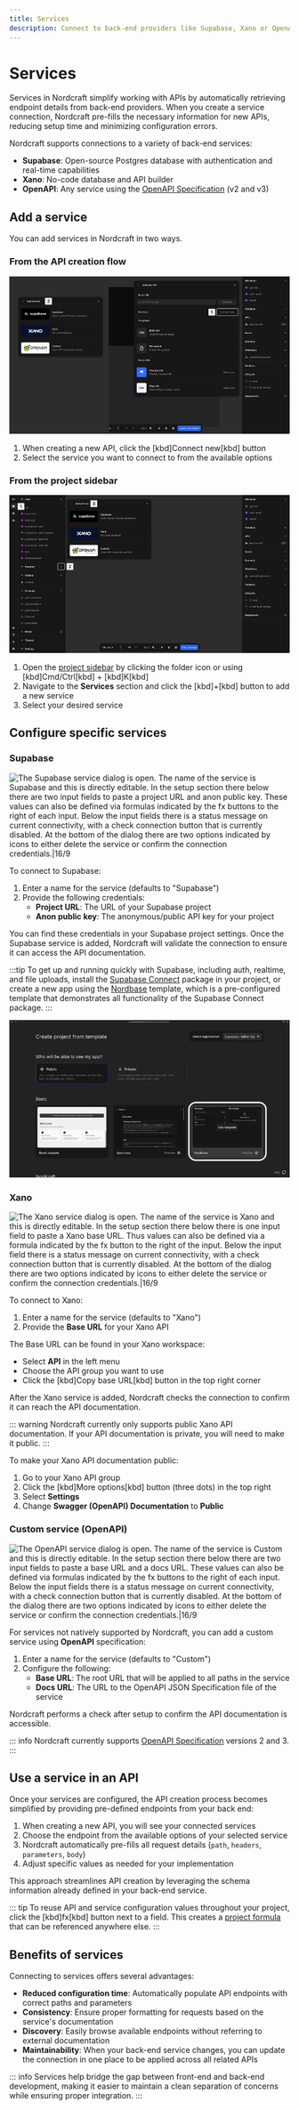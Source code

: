 ```yaml
---
title: Services
description: Connect to back-end providers like Supabase, Xano or OpenAPI-compliant services to automatically configure API endpoints in your Nordcraft project.
---
```


# Services

Services in Nordcraft simplify working with APIs by automatically retrieving endpoint details from back-end providers. When you create a service connection, Nordcraft pre-fills the necessary information for new APIs, reducing setup time and minimizing configuration errors.

Nordcraft supports connections to a variety of back-end services:

- **Supabase**: Open-source Postgres database with authentication and real-time capabilities
- **Xano**: No-code database and API builder
- **OpenAPI**: Any service using the [OpenAPI Specification](https://swagger.io/resources/open-api) (v2 and v3)

## Add a service

You can add services in Nordcraft in two ways.

### From the API creation flow

![The add new API dialog is open. In the services section, the connect now button is highlighted. To the left of this, another part of the Nordcraft app has been spliced onto the image, showing three available pre-configured services available to add: Supabase, Xano and OpenAPI.|16/9](add-a-service-from-api-panel.webp 'Add a service from API panel')

1. When creating a new API, click the [kbd]Connect new[kbd] button
2. Select the service you want to connect to from the available options

### From the project sidebar

![The project sidebar is visible to the left of the editor, showing the plus button next to the services list. The plus button has been clicked, which shows a new dialog listing three available pre-configured services available to add: Supabase, Xano and OpenAPI.|16/9](add-a-service-from-project-sidebar.webp 'Add a service from project sidebar')

1. Open the [project sidebar](/the-editor/project-sidebar) by clicking the folder icon or using [kbd]Cmd/Ctrl[kbd] + [kbd]K[kbd]
2. Navigate to the **Services** section and click the [kbd]+[kbd] button to add a new service
3. Select your desired service

## Configure specific services

### Supabase

![The Supabase service dialog is open. The name of the service is Supabase and this is directly editable. In the setup section there below there are two input fields to paste a project URL and anon public key. These values can also be defined via formulas indicated by the fx buttons to the right of each input. Below the input fields there is a status message on current connectivity, with a check connection button that is currently disabled. At the bottom of the dialog there are two options indicated by icons to either delete the service or confirm the connection credentials.|16/9](configure-supabase-service.webp 'Configure Supabase service')

To connect to Supabase:

1. Enter a name for the service (defaults to "Supabase")
2. Provide the following credentials:
   - **Project URL**: The URL of your Supabase project
   - **Anon public key**: The anonymous/public API key for your project

You can find these credentials in your Supabase project settings. Once the Supabase service is added, Nordcraft will validate the connection to ensure it can access the API documentation.

:::tip
To get up and running quickly with Supabase, including auth, realtime, and file uploads, install the [Supabase Connect](https://supabase_connect.toddle.site/) package in your project, or create a new app using the [Nordbase](https://nordbase.toddle.site) template, which is a pre-configured template that demonstrates all functionality of the Supabase Connect package.
:::

![The create a new app screen in Nordcraft, highlighting the Nordbase template, which is third in the basic list at the top of the template lists.|16/9](nordbase-template.webp 'Nordbase template')

### Xano

![The Xano service dialog is open. The name of the service is Xano and this is directly editable. In the setup section there below there is one input field to paste a Xano base URL. Thus values can also be defined via a formula indicated by the fx button to the right of the input. Below the input field there is a status message on current connectivity, with a check connection button that is currently disabled. At the bottom of the dialog there are two options indicated by icons to either delete the service or confirm the connection credentials.|16/9](configure-xano-service.webp 'Configure Xano service')

To connect to Xano:

1. Enter a name for the service (defaults to "Xano")
2. Provide the **Base URL** for your Xano API

The Base URL can be found in your Xano workspace:

- Select **API** in the left menu
- Choose the API group you want to use
- Click the [kbd]Copy base URL[kbd] button in the top right corner

After the Xano service is added, Nordcraft checks the connection to confirm it can reach the API documentation.

::: warning
Nordcraft currently only supports public Xano API documentation. If your API documentation is private, you will need to make it public.
:::

To make your Xano API documentation public:

1. Go to your Xano API group
2. Click the [kbd]More options[kbd] button (three dots) in the top right
3. Select **Settings**
4. Change **Swagger (OpenAPI) Documentation** to **Public**

### Custom service (OpenAPI)

![The OpenAPI service dialog is open. The name of the service is Custom and this is directly editable. In the setup section there below there are two input fields to paste a base URL and a docs URL. These values can also be defined via formulas indicated by the fx buttons to the right of each input. Below the input fields there is a status message on current connectivity, with a check connection button that is currently disabled. At the bottom of the dialog there are two options indicated by icons to either delete the service or confirm the connection credentials.|16/9](configure-custom-service.webp 'Configure custom service')

For services not natively supported by Nordcraft, you can add a custom service using **OpenAPI** specification:

1. Enter a name for the service (defaults to "Custom")
2. Configure the following:
   - **Base URL**: The root URL that will be applied to all paths in the service
   - **Docs URL**: The URL to the OpenAPI JSON Specification file of the service

Nordcraft performs a check after setup to confirm the API documentation is accessible.

::: info
Nordcraft currently supports [OpenAPI Specification](https://swagger.io/resources/open-api/) versions 2 and 3.
:::

## Use a service in an API

Once your services are configured, the API creation process becomes simplified by providing pre-defined endpoints from your back end:

1. When creating a new API, you will see your connected services
2. Choose the endpoint from the available options of your selected service
3. Nordcraft automatically pre-fills all request details (`path`, `headers`, `parameters`, `body`)
4. Adjust specific values as needed for your implementation

This approach streamlines API creation by leveraging the schema information already defined in your back-end service.

::: tip
To reuse API and service configuration values throughout your project, click the [kbd]fx[kbd] button next to a field. This creates a [project formula](/formulas/project-formulas) that can be referenced anywhere else.
:::

## Benefits of services

Connecting to services offers several advantages:

- **Reduced configuration time**: Automatically populate API endpoints with correct paths and parameters
- **Consistency**: Ensure proper formatting for requests based on the service's documentation
- **Discovery**: Easily browse available endpoints without referring to external documentation
- **Maintainability**: When your back-end service changes, you can update the connection in one place to be applied across all related APIs

::: info
Services help bridge the gap between front-end and back-end development, making it easier to maintain a clean separation of concerns while ensuring proper integration.
:::
